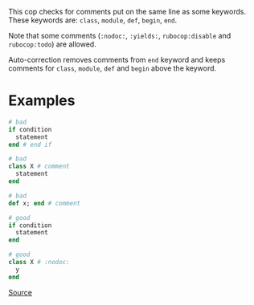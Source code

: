 
This cop checks for comments put on the same line as some keywords.
These keywords are: `class`, `module`, `def`, `begin`, `end`.

Note that some comments
(`:nodoc:`, `:yields:`, `rubocop:disable` and `rubocop:todo`)
are allowed.

Auto-correction removes comments from `end` keyword and keeps comments
for `class`, `module`, `def` and `begin` above the keyword.

# Examples

```ruby
# bad
if condition
  statement
end # end if

# bad
class X # comment
  statement
end

# bad
def x; end # comment

# good
if condition
  statement
end

# good
class X # :nodoc:
  y
end
```

[Source](http://www.rubydoc.info/gems/rubocop/RuboCop/Cop/Style/CommentedKeyword)
